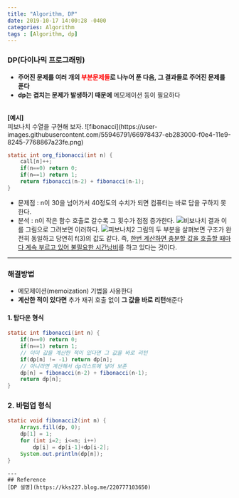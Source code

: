 ```yaml
---
title: "Algorithm, DP"
date: 2019-10-17 14:00:28 -0400
categories: Algorithm
tags : [Algorithm, dp]
---
```

### DP(다이나믹 프로그래밍)
- <b>주어진 문제를 여러 개의 <font color=red>부분문제들</font>로 나누어 푼 다음, 그 결과들로 주어진 문제를 푼다</b>
- <b>dp는 겹치는 문제가 발생하기 때문에</b> 메모제이션 등이 필요하다
<br>
<b>[예시]</b><br>
피보나치 수열을 구현해 보자.
![fibonacci](https://user-images.githubusercontent.com/55946791/66978437-eb283000-f0e4-11e9-8245-7768867a23fe.png)

```java
static int org_fibonacci(int n) {
	call[n]++;
	if(n==0) return 0;
	if(n==1) return 1;
	return fibonacci(n-2) + fibonacci(n-1);
}
```
- 문제점 : n이 30을 넘어가서 40정도의 수치가 되면 컴퓨터는 바로 답을 구하지 못한다.
- 분석 : n이 작은 함수 호출로 갈수록 그 횟수가 점점 증가한다.
 ![비보나치 결과](https://user-images.githubusercontent.com/55946791/66978729-034c7f00-f0e6-11e9-90ac-050cabb93467.JPG)
 이를 그림으로 그려보면 이러하다.
 ![피보나치2](https://user-images.githubusercontent.com/55946791/66978794-40187600-f0e6-11e9-84cd-d27dee1f5f9e.JPG)
그림의 두 부분을 살펴보면 구조가 완전히 동일하고 당연히 f(3)의 값도 같다.
즉, <u>한번 계산하면 충분할 값을 호출할 때마다 계속 부르고 있어 불필요한 시간낭비</u>를 하고 있다는 것이다.

---
### 해결방법
- 메모제이션(memoization) 기법을 사용한다
- <b>계산한 적이 있다면</b> 추가 재귀 호출 없이 <b>그 값을 바로 리턴</b>해준다

#### 1. 탑다운 형식
```java
static int fibonacci(int n) {
	if(n==0) return 0;
	if(n==1) return 1;
	// 이미 값을 계산한 적이 있다면 그 값을 바로 리턴
	if(dp[n] != -1) return dp[n];
	// 아니라면 계산해서 dp리스트에 넣어 보존
	dp[n] = fibonacci(n-2) + fibonacci(n-1);
	return dp[n];
}
```

### 2. 바텀업 형식
```java
static void fibonacci2(int n) {
	Arrays.fill(dp, 0);
	dp[1] = 1;
	for (int i=2; i<=n; i++)
		dp[i] = dp[i-1]+dp[i-2];
	System.out.println(dp[n]);
}
```

```
---
## Reference
[DP 설명](https://kks227.blog.me/220777103650)
